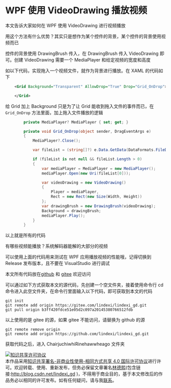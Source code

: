 # WPF 使用 VideoDrawing 播放视频

本文告诉大家如何在 WPF 使用 VideoDrawing 进行视频播放

<!--more-->
<!-- 发布 -->
<!-- 博客 -->

用这个方法有什么优势？其实只是想作为某个控件的背景，某个控件的背景使用视频而已

控件的背景使用 DrawingBrush 传入，在 DrawingBrush 传入 VideoDrawing 即可。创建 VideoDrawing 需要一个 MediaPlayer 和给定视频的宽度和高度

如以下代码，实现拖入一个视频文件，就作为背景进行播放。在 XAML 的代码如下

```xml
    <Grid Background="Transparent" AllowDrop="True" Drop="Grid_OnDrop">

    </Grid>
```

给 Grid 加上 Background 只是为了让 Grid 能收到拖入文件的事件而已，在 `Grid_OnDrop` 方法里面，加上拖入文件播放的逻辑

```csharp
        private MediaPlayer? MediaPlayer { set; get; }

        private void Grid_OnDrop(object sender, DragEventArgs e)
        {
            MediaPlayer?.Close();

            var fileList = (string[]?) e.Data.GetData(DataFormats.FileDrop);

            if (fileList is not null && fileList.Length > 0)
            {
                var mediaPlayer = MediaPlayer = new MediaPlayer();
                mediaPlayer.Open(new Uri(fileList[0]));

                var videoDrawing = new VideoDrawing()
                {
                    Player = mediaPlayer,
                    Rect = new Rect(new Size(Width, Height))
                };
                var drawingBrush = new DrawingBrush(videoDrawing);
                Background = drawingBrush;
                mediaPlayer.Play();
            }
        }
```

以上就是所有的代码

有哪些视频能播放？系统解码器能解的大部分的视频

可以使用上面的代码用来测试在 WPF 应用播放视频的性能哦，记得切换到 Release 发布版本，且不要在 VisualStudio 进行调试

本文所有代码放在[github](https://github.com/lindexi/lindexi_gd/tree/b3ff420fdce51e05d2c097a20145380766512fdb/ChairjuchiwhiRinehawwheago) 和 [gitee](https://gitee.com/lindexi/lindexi_gd/tree/b3ff420fdce51e05d2c097a20145380766512fdb/ChairjuchiwhiRinehawwheago) 欢迎访问

可以通过如下方式获取本文的源代码，先创建一个空文件夹，接着使用命令行 cd 命令进入此空文件夹，在命令行里面输入以下代码，即可获取到本文的代码

```
git init
git remote add origin https://gitee.com/lindexi/lindexi_gd.git
git pull origin b3ff420fdce51e05d2c097a20145380766512fdb
```

以上使用的是 gitee 的源，如果 gitee 不能访问，请替换为 github 的源

```
git remote remove origin
git remote add origin https://github.com/lindexi/lindexi_gd.git
```

获取代码之后，进入 ChairjuchiwhiRinehawwheago 文件夹

<a rel="license" href="http://creativecommons.org/licenses/by-nc-sa/4.0/"><img alt="知识共享许可协议" style="border-width:0" src="https://licensebuttons.net/l/by-nc-sa/4.0/88x31.png" /></a><br />本作品采用<a rel="license" href="http://creativecommons.org/licenses/by-nc-sa/4.0/">知识共享署名-非商业性使用-相同方式共享 4.0 国际许可协议</a>进行许可。欢迎转载、使用、重新发布，但务必保留文章署名[林德熙](http://blog.csdn.net/lindexi_gd)(包含链接:http://blog.csdn.net/lindexi_gd )，不得用于商业目的，基于本文修改后的作品务必以相同的许可发布。如有任何疑问，请与我[联系](mailto:lindexi_gd@163.com)。
